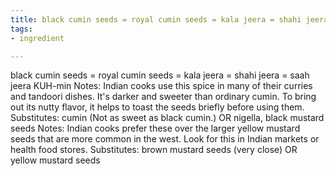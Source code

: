 ```yaml
---
title: black cumin seeds = royal cumin seeds = kala jeera = shahi jeera = saah jeera
tags:
- ingredient

---
```

black cumin seeds = royal cumin seeds = kala jeera = shahi jeera = saah jeera KUH-min Notes: Indian cooks use this spice in many of their curries and tandoori dishes. It's darker and sweeter than ordinary cumin. To bring out its nutty flavor, it helps to toast the seeds briefly before using them. Substitutes: cumin (Not as sweet as black cumin.) OR nigella, black mustard seeds Notes: Indian cooks prefer these over the larger yellow mustard seeds that are more common in the west. Look for this in Indian markets or health food stores. Substitutes: brown mustard seeds (very close) OR yellow mustard seeds
